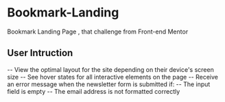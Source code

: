 # Bookmark-Landing
Bookmark Landing Page , that challenge from Front-end Mentor

## User Intruction

-- View the optimal layout for the site depending on their device's screen size
-- See hover states for all interactive elements on the page
-- Receive an error message when the newsletter form is submitted if:
-- The input field is empty
-- The email address is not formatted correctly
